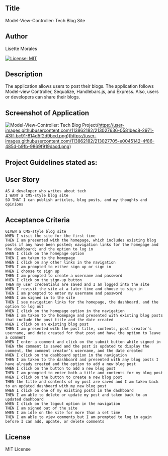 ## Title
Model-View-Controller: Tech Blog Site


## Author
Lisette Morales 

[![License: MIT](https://img.shields.io/badge/License-MIT-yellow.svg)](https://opensource.org/licenses/MIT)

## Description

The application allows users to post their blogs. The application follows Model-view Controller, Sequalize, Handlebars.js, and Express. Also, users or developers can share their blogs.

## Screenshot of Application
![Model-View-Controller: Tech Blog Project](https://user-images.githubusercontent.com/113862182/213027425-cf962dc2-f136-4f9b-9b6f-1d208426eb03.png)(https://user-images.githubusercontent.com/113862182/213027636-0581bec8-2971-43ff-bc91-814d5f2d9bcd.png)(https://user-images.githubusercontent.com/113862182/213027705-e0045142-4f86-485d-b9fb-9869f919dacd.png)

## Project Guidelines stated as:

## User Story

```
AS A developer who writes about tech
I WANT a CMS-style blog site
SO THAT I can publish articles, blog posts, and my thoughts and opinions
```

## Acceptance Criteria

```
GIVEN a CMS-style blog site
WHEN I visit the site for the first time
THEN I am presented with the homepage, which includes existing blog posts if any have been posted; navigation links for the homepage and the dashboard; and the option to log in
WHEN I click on the homepage option
THEN I am taken to the homepage
WHEN I click on any other links in the navigation
THEN I am prompted to either sign up or sign in
WHEN I choose to sign up
THEN I am prompted to create a username and password
WHEN I click on the sign-up button
THEN my user credentials are saved and I am logged into the site
WHEN I revisit the site at a later time and choose to sign in
THEN I am prompted to enter my username and password
WHEN I am signed in to the site
THEN I see navigation links for the homepage, the dashboard, and the option to log out
WHEN I click on the homepage option in the navigation
THEN I am taken to the homepage and presented with existing blog posts that include the post title and the date created
WHEN I click on an existing blog post
THEN I am presented with the post title, contents, post creator’s username, and date created for that post and have the option to leave a comment
WHEN I enter a comment and click on the submit button while signed in
THEN the comment is saved and the post is updated to display the comment, the comment creator’s username, and the date created
WHEN I click on the dashboard option in the navigation
THEN I am taken to the dashboard and presented with any blog posts I have already created and the option to add a new blog post
WHEN I click on the button to add a new blog post
THEN I am prompted to enter both a title and contents for my blog post
WHEN I click on the button to create a new blog post
THEN the title and contents of my post are saved and I am taken back to an updated dashboard with my new blog post
WHEN I click on one of my existing posts in the dashboard
THEN I am able to delete or update my post and taken back to an updated dashboard
WHEN I click on the logout option in the navigation
THEN I am signed out of the site
WHEN I am idle on the site for more than a set time
THEN I am able to view comments but I am prompted to log in again before I can add, update, or delete comments
```

## License
MIT License
